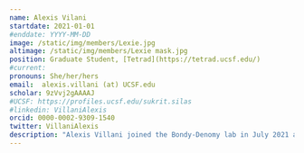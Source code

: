 ```yaml
---
name: Alexis Vilani
startdate: 2021-01-01
#enddate: YYYY-MM-DD
image: /static/img/members/Lexie.jpg
altimage: /static/img/members/Lexie mask.jpg
position: Graduate Student, [Tetrad](https://tetrad.ucsf.edu/)
#current:
pronouns: She/her/hers
email: 	alexis.villani (at) UCSF.edu
scholar: 9zVvj2gAAAAJ
#UCSF: https://profiles.ucsf.edu/sukrit.silas
#linkedin: VillaniAlexis
orcid: 0000-0002-9309-1540
twitter: VillaniAlexis
description: "Alexis Villani joined the Bondy-Denomy lab in July 2021 as a graduate student in the Tetrad program. Alexis grew up in sunny Orange County, CA; no sorry, it’s not like the show (The OC). She attended Orange Coast College where her incredible professors encouraged her to pursue research; then transferred to UC Irvine where she focused her degree in Immunology. During her undergrad, she spent a summer working on yeast prions in the [Jarosz Lab](https://jarosz.stanford.edu/research/) at Stanford; which fueled her interest in protein biology. After graduating, she went on to do a Post-Baccalaureate program at Penn, working in [James Shorter's Lab](https://www.med.upenn.edu/shorterlab/); there she studied RNA and protein phase separation in the context of neurological disease. In the Bondy-Denomy lab, she is studying the mechanisms by which bacteria inactive their restriction-modification systems. Outside of research she enjoys spending time with her rambunctious toddler and partner, exploring museums, running, buying cute shoes, drinking LOTS of espresso, cooking, and making cocktails!"
---
```

